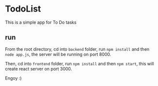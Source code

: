 # TodoList
This is a simple app for To Do tasks


## run
From the root directory, cd into `backend` folder, run `npm install` and then `node app.js`, the server will be running on port 8000.

Then, cd into `frontend` folder, run `npm install` and then `npm start`, this will create react server on port 3000.

Engoy :)
